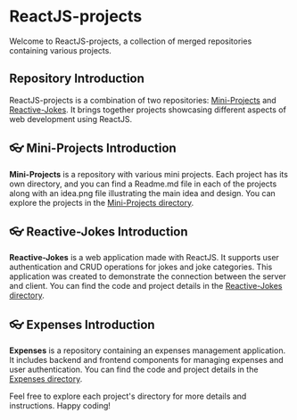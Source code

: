 # ReactJS-projects

Welcome to ReactJS-projects, a collection of merged repositories containing various projects.

## Repository Introduction

ReactJS-projects is a combination of two repositories: [Mini-Projects](https://github.com/david-asenoff/ReactJS-projects/tree/main/Mini-Projects) and [Reactive-Jokes](https://github.com/david-asenoff/ReactJS-projects/tree/main/Reactive-Jokes). It brings together projects showcasing different aspects of web development using ReactJS.

## :eyeglasses: Mini-Projects Introduction
**Mini-Projects** is a repository with various mini projects. Each project has its own directory, and you can find a Readme.md file in each of the projects along with an idea.png file illustrating the main idea and design. You can explore the projects in the [Mini-Projects directory](https://github.com/david-asenoff/ReactJS-projects/tree/main/Mini-Projects).

## :eyeglasses: Reactive-Jokes Introduction
**Reactive-Jokes** is a web application made with ReactJS. It supports user authentication and CRUD operations for jokes and joke categories. This application was created to demonstrate the connection between the server and client. You can find the code and project details in the [Reactive-Jokes directory](https://github.com/david-asenoff/ReactJS-projects/tree/main/Reactive-Jokes).

## :eyeglasses: Expenses Introduction
**Expenses** is a repository containing an expenses management application. It includes backend and frontend components for managing expenses and user authentication. You can find the code and project details in the [Expenses directory](https://github.com/david-asenoff/ReactJS-projects/tree/main/Expenses).

Feel free to explore each project's directory for more details and instructions.
Happy coding!

